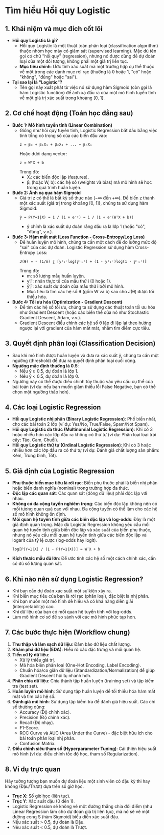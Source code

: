 # Tìm hiểu Hồi quy Logistic

## 1. Khái niệm và mục đích cốt lõi
- **Hồi quy Logistic là gì?**
  - Hồi quy Logistic là một thuật toán phân loại (classification algorithm) thuộc nhóm học máy có giám sát (supervised learning). Mặc dù tên gọi có chữ "hồi quy" (regression), nhưng nó được dùng để dự đoán loại của một đối tượng, không phải một giá trị liên tục.
  - **Mục tiêu chính**: Ước tính xác suất mà một trường hợp cụ thể thuộc về một trong các danh mục rời rạc (thường là 0 hoặc 1, "có" hoặc "không", "đúng" hoặc "sai").
- **Tại sao lại là "Logistic"?**
  - Tên gọi này xuất phát từ việc nó sử dụng hàm Sigmoid (còn gọi là hàm Logistic function) để ánh xạ đầu ra của một mô hình tuyến tính về một giá trị xác suất trong khoảng [0, 1].

## 2. Cơ chế hoạt động (Toán học đằng sau)
- **Bước 1: Mô hình tuyến tính (Linear Combination)**  
  - Giống như hồi quy tuyến tính, Logistic Regression bắt đầu bằng việc tính tổng có trọng số của các biến đầu vào:  
    ```
    z = β₀ + β₁X₁ + β₂X₂ + ... + βₙXₙ
    ```
    Hoặc dưới dạng vector:  
    ```
    z = WᵀX + b
    ```
    Trong đó:
    - Xᵢ: các biến độc lập (features).
    - βᵢ (hoặc W, b): các hệ số (weights và bias) mà mô hình sẽ học trong quá trình huấn luyện.
- **Bước 2: Ánh xạ qua hàm Sigmoid**  
  - Giá trị z có thể là bất kỳ số thực nào (−∞ đến +∞). Để biến z thành một xác suất (giá trị trong khoảng [0, 1]), chúng ta sử dụng hàm Sigmoid:  
    ```
    ŷ = P(Y=1|X) = 1 / (1 + e⁻ᶻ) = 1 / (1 + e⁻(WᵀX + b))
    ```
    - ŷ chính là xác suất dự đoán rằng đầu ra là lớp 1 (hoặc "có", "đúng", v.v.).
- **Bước 3: Hàm mất mát (Loss Function - Cross-Entropy/Log Loss)**  
  - Để huấn luyện mô hình, chúng ta cần một cách để đo lường mức độ "sai" của các dự đoán. Logistic Regression sử dụng hàm Cross-Entropy Loss:  
    ```
    J(θ) = - (1/m) ∑ [y⁽ᵢ⁾log(ŷ⁽ᵢ⁾) + (1 - y⁽ᵢ⁾)log(1 - ŷ⁽ᵢ⁾)]
    ```
    Trong đó:
    - m: số lượng mẫu huấn luyện.
    - y⁽ᵢ⁾: nhãn thực tế của mẫu thứ i (0 hoặc 1).
    - ŷ⁽ᵢ⁾: xác suất dự đoán của mẫu thứ i bởi mô hình.
    - Mục tiêu là tìm các hệ số θ (gồm W và b) sao cho J(θ) được tối thiểu hóa.
- **Bước 4: Tối ưu hóa (Optimization - Gradient Descent)**  
  - Để tìm các hệ số tối ưu, chúng ta sử dụng các thuật toán tối ưu hóa như Gradient Descent (hoặc các biến thể của nó như Stochastic Gradient Descent, Adam, v.v.).
  - Gradient Descent điều chỉnh các hệ số θ lặp đi lặp lại theo hướng ngược lại với gradient của hàm mất mát, nhằm tìm điểm cực tiểu.

## 3. Quyết định phân loại (Classification Decision)
- Sau khi mô hình được huấn luyện và đưa ra xác suất ŷ, chúng ta cần một ngưỡng (threshold) để đưa ra quyết định phân loại cuối cùng.
- **Ngưỡng mặc định thường là 0.5**:
  - Nếu ŷ ≥ 0.5, dự đoán là lớp 1.
  - Nếu ŷ < 0.5, dự đoán là lớp 0.
- Ngưỡng này có thể được điều chỉnh tùy thuộc vào yêu cầu cụ thể của bài toán (ví dụ: nếu bạn muốn giảm thiểu lỗi False Negative, bạn có thể chọn một ngưỡng thấp hơn).

## 4. Các loại Logistic Regression
- **Hồi quy Logistic nhị phân (Binary Logistic Regression)**: Phổ biến nhất, cho các bài toán 2 lớp (ví dụ: Yes/No, True/False, Spam/Not Spam).
- **Hồi quy Logistic đa thức (Multinomial Logistic Regression)**: Khi có 3 hoặc nhiều hơn các lớp đầu ra không có thứ tự (ví dụ: Phân loại loại trái cây: Táo, Cam, Chuối).
- **Hồi quy Logistic thứ tự (Ordinal Logistic Regression)**: Khi có 3 hoặc nhiều hơn các lớp đầu ra có thứ tự (ví dụ: Đánh giá chất lượng sản phẩm: Kém, Trung bình, Tốt).

## 5. Giả định của Logistic Regression
- **Phụ thuộc biến mục tiêu là rời rạc**: Biến phụ thuộc phải là biến nhị phân hoặc biến danh nghĩa (nominal) trong trường hợp đa thức.
- **Độc lập các quan sát**: Các quan sát (dòng dữ liệu) phải độc lập với nhau.
- **Không có đa cộng tuyến nghiêm trọng**: Các biến độc lập không nên có mối tương quan quá cao với nhau. Đa cộng tuyến có thể làm cho các hệ số mô hình không ổn định.
- **Mối quan hệ tuyến tính giữa các biến độc lập và log-odds**: Đây là một giả định quan trọng. Mặc dù Logistic Regression không yêu cầu mối quan hệ tuyến tính giữa biến độc lập và xác suất của biến phụ thuộc, nhưng nó yêu cầu mối quan hệ tuyến tính giữa các biến độc lập và logarit của tỷ lệ cược (log-odds hay logit).  
  ```
  log[P(Y=1|X) / (1 - P(Y=1|X))] = WᵀX + b
  ```
- **Kích thước mẫu đủ lớn**: Để ước tính các hệ số một cách chính xác, cần có đủ số lượng quan sát.

## 6. Khi nào nên sử dụng Logistic Regression?
- Khi bạn cần dự đoán xác suất một sự kiện xảy ra.
- Khi biến mục tiêu của bạn là rời rạc (phân loại), đặc biệt là nhị phân.
- Khi bạn muốn một mô hình dễ hiểu và có khả năng diễn giải (interpretability) cao.
- Khi dữ liệu của bạn có mối quan hệ tuyến tính với log-odds.
- Làm mô hình cơ sở để so sánh với các mô hình phức tạp hơn.

## 7. Các bước thực hiện (Workflow chung)
1. **Thu thập và làm sạch dữ liệu**: Đảm bảo dữ liệu chất lượng.
2. **Khám phá dữ liệu (EDA)**: Hiểu rõ các đặc trưng và mối quan hệ.
3. **Tiền xử lý dữ liệu**:
   - Xử lý thiếu giá trị.
   - Mã hóa biến phân loại (One-Hot Encoding, Label Encoding).
   - Chuẩn hóa/co giãn dữ liệu (Standardization/Normalization) để giúp Gradient Descent hội tụ nhanh hơn.
4. **Phân chia dữ liệu**: Chia thành tập huấn luyện (training set) và tập kiểm tra (test set).
5. **Huấn luyện mô hình**: Sử dụng tập huấn luyện để tối thiểu hóa hàm mất mát và tìm các hệ số.
6. **Đánh giá mô hình**: Sử dụng tập kiểm tra để đánh giá hiệu suất. Các chỉ số thường dùng:
   - Accuracy (Độ chính xác).
   - Precision (Độ chính xác).
   - Recall (Độ nhạy).
   - F1-Score.
   - ROC Curve và AUC (Area Under the Curve) - đặc biệt hữu ích cho bài toán phân loại nhị phân.
   - Confusion Matrix.
7. **Điều chỉnh siêu tham số (Hyperparameter Tuning)**: Cải thiện hiệu suất mô hình (ví dụ: điều chỉnh tốc độ học, tham số Regularization).

## 8. Ví dụ trực quan
Hãy tưởng tượng bạn muốn dự đoán liệu một sinh viên có đậu kỳ thi hay không (Đậu/Trượt) dựa trên số giờ học.
- **Trục X**: Số giờ học (liên tục).
- **Trục Y**: Xác suất đậu (0 đến 1).
- Logistic Regression sẽ không vẽ một đường thẳng chia đôi điểm (như Linear Regression làm cho dự đoán giá trị liên tục), mà nó sẽ vẽ một đường cong S (hàm Sigmoid) biểu diễn xác suất đậu.
- Nếu xác suất > 0.5, dự đoán là Đậu.
- Nếu xác suất < 0.5, dự đoán là Trượt.